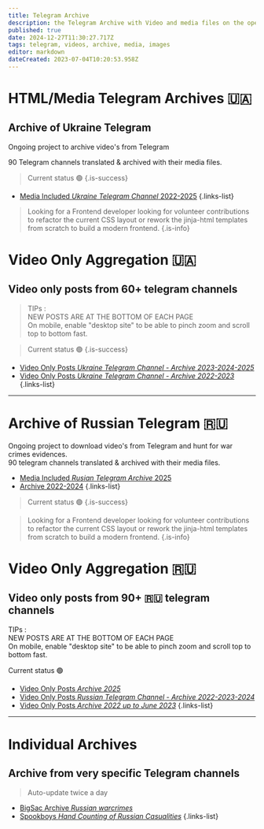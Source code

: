 ```yaml
---
title: Telegram Archive
description: the Telegram Archive with Video and media files on the open web
published: true
date: 2024-12-27T11:30:27.717Z
tags: telegram, videos, archive, media, images
editor: markdown
dateCreated: 2023-07-04T10:20:53.958Z
---
```


# HTML/Media Telegram Archives 🇺🇦

## Archive of Ukraine Telegram

Ongoing project to archive video's from Telegram  
  
90 Telegram channels translated & archived with their media files.  
  


>  Current status 🟢
{.is-success}

- [Media Included *Ukraine Telegram Channel* 2022-2025](https://ukraine.osintukraine.com/)
{.links-list}


> Looking for a Frontend developer looking for volunteer contributions to refactor the current CSS layout or rework the jinja-html templates from scratch to build a modern frontend.
{.is-info}



# Video Only Aggregation 🇺🇦

## Video only posts from 60+ telegram channels

> TIPs :  
> NEW POSTS ARE AT THE BOTTOM OF EACH PAGE  
> On mobile, enable "desktop site" to be able to pinch zoom and scroll top to bottom fast.

> Current status 🟢
{.is-success}


- [Video Only Posts *Ukraine Telegram Channel - Archive 2023-2024-2025*](https://videosua.osintukraine.com/)
- [Video Only Posts *Ukraine Telegram Channel - Archive 2022-2023*](https://uavideos.osintukraine.com/)
{.links-list}


---


# Archive of Russian Telegram 🇷🇺

Ongoing project to download video's from Telegram and hunt for war crimes evidences.  
90 telegram channels translated & archived with their media files.  
  

- [Media Included *Rusian Telegram Archive* 2025](https://russia.osintukraine.com/)
- [Archive 2022-2024](https://2022-2024.osintukraine.com/)
{.links-list}


> Current status 🟢
{.is-success}


> Looking for a Frontend developer looking for volunteer contributions to refactor the current CSS layout or rework the jinja-html templates from scratch to build a modern frontend.
{.is-info}

# Video Only Aggregation 🇷🇺


## Video only posts from 90+ 🇷🇺 telegram channels

TIPs :  
NEW POSTS ARE AT THE BOTTOM OF EACH PAGE  
On mobile, enable "desktop site" to be able to pinch zoom and scroll top to bottom fast.

Current status 🟢

- [Video Only Posts *Archive 2025*](https://videos.osintukraine.com/)
- [Video Only Posts *Russian Telegram Channel - Archive 2022-2023-2024*](https://videosrus.osintukraine.com/)
- [Video Only Posts *Archive 2022 up to June 2023*](https://ruvideos.osintukraine.com/)
{.links-list}

---

# Individual Archives


## Archive from very specific Telegram channels

> Auto-update twice a day
> 
- [BigSac Archive *Russian warcrimes*](https://bigsac.ukrainewararchive.eu/)
- [Spookboys *Hand Counting of Russian Casualities*](https://spookboys.ukrainewararchive.eu/)
{.links-list}
